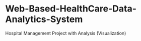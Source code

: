 # Web-Based-HealthCare-Data-Analytics-System
Hospital Management Project with Analysis (Visualization)
